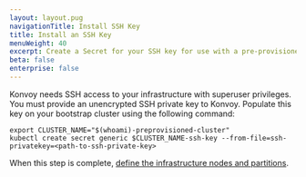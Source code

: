 ```yaml
---
layout: layout.pug
navigationTitle: Install SSH Key
title: Install an SSH Key
menuWeight: 40
excerpt: Create a Secret for your SSH key for use with a pre-provisioned provider
beta: false
enterprise: false
---
```


Konvoy needs SSH access to your infrastructure with superuser privileges. You must provide an unencrypted SSH private key to Konvoy. Populate this key on your bootstrap cluster using the following command:

```shell
export CLUSTER_NAME="$(whoami)-preprovisioned-cluster"
kubectl create secret generic $CLUSTER_NAME-ssh-key --from-file=ssh-privatekey=<path-to-ssh-private-key>
```

When this step is complete, [define the infrastructure nodes and partitions](../define-infrastructure).
